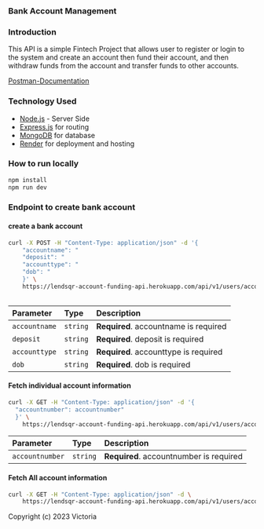### Bank Account Management

### Introduction

This API is a simple Fintech Project that allows user to register or login to the system and create an account then fund their account, and then withdraw funds from the account and transfer funds to other accounts.

[Postman-Documentation]()

### Technology Used

- [Node.js](https://nodejs.org/) - Server Side
- [Express.js](https://expressjs.com/) for routing
- [MongoDB](https://www.cloud.mongodb.com/) for database
- [Render](https://dashboard.render.com/) for deployment and hosting

### How to run locally

```bash
npm install
npm run dev
```

### Endpoint to create bank account

#### create a bank account

```bash
curl -X POST -H "Content-Type: application/json" -d '{
    "accountname": "
    "deposit": "
    "accounttype": "
    "dob": "
    }' \
    https://lendsqr-account-funding-api.herokuapp.com/api/v1/users/account
   
```

| Parameter  | Type     | Description                        |
| :--------- | :------- | :--------------------------------- |
| `accountname`     | `string` | **Required**. accountname is required     |
| `deposit`    | `string` | **Required**. deposit is required    |
| `accounttype` | `string` | **Required**. accounttype is required |
| `dob`    | `string` | **Required**. dob is required    |

#### Fetch individual account information

```bash
curl -X GET -H "Content-Type: application/json" -d '{
  "accountnumber": accountnumber"
  }' \
    https://lendsqr-account-funding-api.herokuapp.com/api/v1/users/account
```

| Parameter | Type     | Description                       |
| :-------- | :------- | :-------------------------------- |
| `accountnumber`    | `string` | **Required**. accountnumber is required    |

####  Fetch All account information

```bash
curl -X GET -H "Content-Type: application/json" -d \
    https://lendsqr-account-funding-api.herokuapp.com/api/v1/users/account
```

Copyright (c) 2023 Victoria
